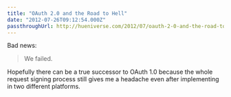 ```yaml
---
title: "OAuth 2.0 and the Road to Hell"
date: "2012-07-26T09:12:54.000Z"
passthroughUrl: http://hueniverse.com/2012/07/oauth-2-0-and-the-road-to-hell/
---
```


Bad news:

> We failed.

Hopefully there can be a true successor to OAuth 1.0 because the whole request signing process still gives me a headache even after implementing in two different platforms.